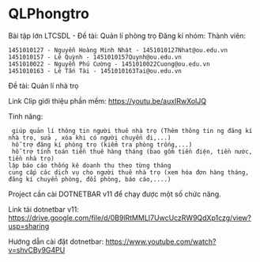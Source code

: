 # QLPhongtro
Bài tập lớn LTCSDL - Đề tài: Quản lí phòng trọ
Đăng kí nhóm:
Thành viên:

    1451010127 - Nguyễn Hoàng Minh Nhật - 1451010127Nhat@ou.edu.vn
    1451010157 - Lê Quỳnh - 1451010157Quynh@ou.edu.vn
    1451010022 - Nguyễn Phú Cường - 1451010022Cuong@ou.edu.vn
    1451010163 - Lê Tấn Tài - 1451010163Tai@ou.edu.vn 

Đề tài: Quản lí nhà trọ

Link Clip giới thiệu phần mềm: https://youtu.be/auxIRwXolJQ

Tính năng:

     giúp quản lí thông tin người thuê nhà trọ (Thêm thông tin ng đăng kí nhà trọ, sửa , xóa khi có người chuyển đi,...)
     hỗ trợ đăng kí phòng trọ (kiểm tra phòng trống,...)
     hỗ trợ tính toán tiền thuê hàng tháng (bao gồm tiền điện, tiền nước, tiền nhà trọ)
    lập báo cáo thống kê doanh thu theo từng tháng
    cung cấp các dịch vụ cho người thuê nhà trọ (xem hóa đơn hàng tháng, đăng kí chuyển phòng, đổi phòng, báo cáo,....)

Project cần cài DOTNETBAR v11 để chạy được một số chức năng. 

Link tải dotnetbar v11: https://drive.google.com/file/d/0B9lRtMMLI7UwcUczRW9QdXp1czg/view?usp=sharing

Hướng dẫn cài đặt dotnetbar: https://www.youtube.com/watch?v=shvCBy9G4PU


